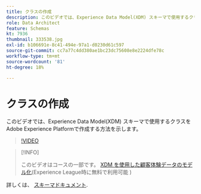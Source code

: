 ```yaml
---
title: クラスの作成
description: このビデオでは、Experience Data Model(XDM) スキーマで使用するクラスをAdobe Experience Platformで作成する方法を示します。
role: Data Architect
feature: Schemas
kt: 7936
thumbnail: 333538.jpg
exl-id: b106691e-8c41-494e-97a1-d0230d61c597
source-git-commit: cc7a77c4dd380ae1bc23dc75608e8e2224dfe78c
workflow-type: tm+mt
source-wordcount: '81'
ht-degree: 18%

---
```


# クラスの作成

このビデオでは、Experience Data Model(XDM) スキーマで使用するクラスをAdobe Experience Platformで作成する方法を示します。

>[!VIDEO](https://video.tv.adobe.com/v/333538?quality=12&learn=on)

>[!INFO]
>
> このビデオはコースの一部です。 [XDM を使用した顧客体験データのモデル化](https://experienceleague.adobe.com/?recommended=ExperiencePlatform-D-1-2021.1.xdm)(Experience League時に無料で利用可能 )

詳しくは、 [スキーマドキュメント](https://experienceleague.adobe.com/docs/experience-platform/xdm/home.html?lang=ja).
